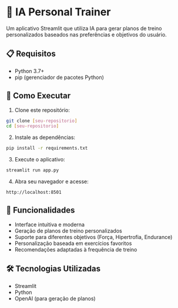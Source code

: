# 🤖 IA Personal Trainer

Um aplicativo Streamlit que utiliza IA para gerar planos de treino personalizados baseados nas preferências e objetivos do usuário.

## 📋 Requisitos

- Python 3.7+
- pip (gerenciador de pacotes Python)

## 🚀 Como Executar

1. Clone este repositório:
```bash
git clone [seu-repositorio]
cd [seu-repositorio]
```

2. Instale as dependências:
```bash
pip install -r requirements.txt
```

3. Execute o aplicativo:
```bash
streamlit run app.py
```

4. Abra seu navegador e acesse:
```
http://localhost:8501
```

## 💪 Funcionalidades

- Interface intuitiva e moderna
- Geração de planos de treino personalizados
- Suporte para diferentes objetivos (Força, Hipertrofia, Endurance)
- Personalização baseada em exercícios favoritos
- Recomendações adaptadas à frequência de treino

## 🛠️ Tecnologias Utilizadas

- Streamlit
- Python
- OpenAI (para geração de planos) 